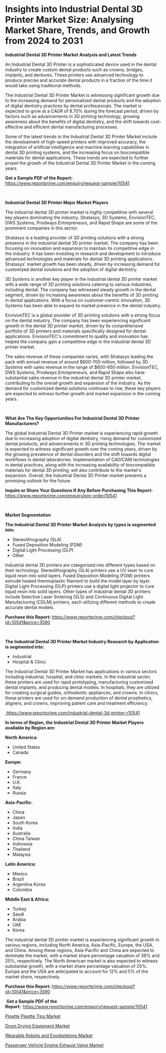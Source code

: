 <p><h1>Insights into Industrial Dental 3D Printer Market Size: Analysing Market Share, Trends, and Growth from 2024 to 2031</h1></p><p><strong>Industrial Dental 3D Printer Market Analysis and Latest Trends</strong></p>
<p><p>An Industrial Dental 3D Printer is a sophisticated device used in the dental industry to create custom dental products such as crowns, bridges, implants, and dentures. These printers use advanced technology to produce precise and accurate dental products in a fraction of the time it would take using traditional methods.</p><p>The Industrial Dental 3D Printer Market is witnessing significant growth due to the increasing demand for personalized dental products and the adoption of digital dentistry practices by dental professionals. The market is expected to grow at a CAGR of 8.70% during the forecast period, driven by factors such as advancements in 3D printing technology, growing awareness about the benefits of digital dentistry, and the shift towards cost-effective and efficient dental manufacturing processes.</p><p>Some of the latest trends in the Industrial Dental 3D Printer Market include the development of high-speed printers with improved accuracy, the integration of artificial intelligence and machine learning capabilities in dental 3D printing systems, and the increasing focus on biocompatible materials for dental applications. These trends are expected to further propel the growth of the Industrial Dental 3D Printer Market in the coming years.</p></p>
<p><strong>Get a Sample PDF of the Report:&nbsp;</strong> <a href="https://www.reportprime.com/enquiry/request-sample/10541">https://www.reportprime.com/enquiry/request-sample/10541</a></p>
<p>&nbsp;</p>
<p><strong>Industrial Dental 3D Printer Major Market Players</strong></p>
<p><p>The industrial dental 3D printer market is highly competitive with several key players dominating the industry. Stratasys, 3D Systems, EnvisionTEC, DWS Systems, Prodways Entrepreneurs, and Rapid Shape are some of the prominent companies in this sector.</p><p>Stratasys is a leading provider of 3D printing solutions with a strong presence in the industrial dental 3D printer market. The company has been focusing on innovation and expansion to maintain its competitive edge in the industry. It has been investing in research and development to introduce advanced technologies and materials for dental 3D printing applications. Stratasys' market growth has been steady, driven by increasing demand for customized dental solutions and the adoption of digital dentistry.</p><p>3D Systems is another key player in the industrial dental 3D printer market with a wide range of 3D printing solutions catering to various industries, including dental. The company has witnessed steady growth in the dental segment, driven by increasing awareness about the benefits of 3D printing in dental applications. With a focus on customer-centric innovation, 3D Systems has been able to expand its market presence in the dental industry.</p><p>EnvisionTEC is a global provider of 3D printing solutions with a strong focus on the dental industry. The company has been experiencing significant growth in the dental 3D printer market, driven by its comprehensive portfolio of 3D printers and materials specifically designed for dental applications. EnvisionTEC's commitment to quality and innovation has helped the company gain a competitive edge in the industrial dental 3D printer market.</p><p>The sales revenue of these companies varies, with Stratasys leading the pack with annual revenue of around $600-700 million, followed by 3D Systems with sales revenue in the range of $600-650 million. EnvisionTEC, DWS Systems, Prodways Entrepreneurs, and Rapid Shape also have substantial sales revenue in the industrial dental 3D printer market, contributing to the overall growth and expansion of the industry. As the demand for customized dental solutions continues to rise, these key players are expected to witness further growth and market expansion in the coming years.</p></p>
<p>&nbsp;</p>
<p><strong>What Are The Key Opportunities For Industrial Dental 3D Printer Manufacturers?</strong></p>
<p><p>The global Industrial Dental 3D Printer market is experiencing rapid growth due to increasing adoption of digital dentistry, rising demand for customized dental products, and advancements in 3D printing technologies. The market is expected to witness significant growth over the coming years, driven by the growing prevalence of dental disorders and the shift towards digital workflows in dental laboratories. Implementation of CAD/CAM technologies in dental practices, along with the increasing availability of biocompatible materials for dental 3D printing, will also contribute to the market's expansion. Overall, the Industrial Dental 3D Printer market presents a promising outlook for the future.</p></p>
<p><strong>Inquire or Share Your Questions If Any Before Purchasing This Report:</strong> <a href="https://www.reportprime.com/enquiry/pre-order/10541">https://www.reportprime.com/enquiry/pre-order/10541</a></p>
<p>&nbsp;</p>
<p><strong>Market Segmentation</strong></p>
<p><strong>The Industrial Dental 3D Printer Market Analysis by types is segmented into:</strong></p>
<p><ul><li>Stereolithography (SLA)</li><li>Fused Deposition Modeling (FDM)</li><li>Digital Light Processing (DLP)</li><li>Other</li></ul></p>
<p><p>Industrial dental 3D printers are categorized into different types based on their technology. Stereolithography (SLA) printers use a UV laser to cure liquid resin into solid layers. Fused Deposition Modeling (FDM) printers extrude heated thermoplastic filament to build the model layer by layer. Digital Light Processing (DLP) printers use a digital light projector to cure liquid resin into solid layers. Other types of industrial dental 3D printers include Selective Laser Sintering (SLS) and Continuous Digital Light Manufacturing (CDLM) printers, each utilizing different methods to create accurate dental models.</p></p>
<p><strong>Purchase this Report:&nbsp;</strong><a href="https://www.reportprime.com/checkout?id=10541&price=3590">https://www.reportprime.com/checkout?id=10541&price=3590</a></p>
<p>&nbsp;</p>
<p><strong>The Industrial Dental 3D Printer Market Industry Research by Application is segmented into:</strong></p>
<p><ul><li>Industrial</li><li>Hospital & Clinic</li></ul></p>
<p><p>The Industrial Dental 3D Printer Market has applications in various sectors including industrial, hospital, and clinic markets. In the industrial sector, these printers are used for rapid prototyping, manufacturing customized dental implants, and producing dental models. In hospitals, they are utilized for creating surgical guides, orthodontic appliances, and crowns. In clinics, these printers are used for on-demand production of dental prosthetics, aligners, and crowns, improving patient care and treatment efficiency.</p></p>
<p><a href="https://www.reportprime.com/industrial-dental-3d-printer-r10541">&nbsp;https://www.reportprime.com/industrial-dental-3d-printer-r10541</a></p>
<p><strong>In terms of Region, the Industrial Dental 3D Printer Market Players available by Region are:</strong></p>
<p>
    <p> <strong> North America: </strong>
        <ul>
            <li>United States</li>
            <li>Canada</li>
        </ul>
        </p> 
    <p> <strong> Europe: </strong>
        <ul>
            <li>Germany</li>
            <li>France</li>
            <li>U.K.</li>
            <li>Italy</li>
            <li>Russia</li>
        </ul>
        </p> 
    <p> <strong> Asia-Pacific: </strong>
        <ul>
            <li>China</li>
            <li>Japan</li>
            <li>South Korea</li>
            <li>India</li>
            <li>Australia</li>
            <li>China Taiwan</li>
            <li>Indonesia</li>
            <li>Thailand</li>
            <li>Malaysia</li>
        </ul>
        </p> 
    <p> <strong> Latin America: </strong>
        <ul>
            <li>Mexico</li>
            <li>Brazil</li>
            <li>Argentina Korea</li>
            <li>Colombia</li>
        </ul>
        </p> 
    <p> <strong> Middle East & Africa: </strong>
        <ul>
            <li>Turkey</li>
            <li>Saudi</li>
            <li>Arabia</li>
            <li>UAE</li>
            <li>Korea</li>
        </ul>
    </p>
    </p>
<p><p>The industrial dental 3D printer market is experiencing significant growth in various regions, including North America, Asia-Pacific, Europe, the USA, and China. Among these regions, Asia-Pacific and China are expected to dominate the market, with a market share percentage valuation of 38% and 25%, respectively. The North American market is also expected to witness substantial growth, with a market share percentage valuation of 20%. Europe and the USA are anticipated to account for 12% and 5% of the market share, respectively.</p></p>
<p><strong>Purchase this Report: </strong><a href="https://www.reportprime.com/checkout?id=10541&price=3590">https://www.reportprime.com/checkout?id=10541&price=3590</a></p>
<p>&nbsp;<strong>Get a Sample PDF of the Report:&nbsp;&nbsp;</strong><a href="https://www.reportprime.com/enquiry/request-sample/10541">https://www.reportprime.com/enquiry/request-sample/10541</a></p>
<p><strong></strong></p>
<p><p><a href="https://github.com/alexcrou8/Market-Research-Report-List-1/blob/main/pipette-pipette-tips-market.md">Pipette Pipette Tips Market</a></p><p><a href="https://medium.com/@staceyhilll48/evaluating-global-drum-drying-equipment-market-trends-and-growth-opportunities-by-region-type-0b4b1b4c7cda">Drum Drying Equipment Market</a></p><p><a href="https://github.com/Krdamani25/Market-Research-Report-List-1/blob/main/wearable-robots-and-exoskeletons-market.md">Wearable Robots and Exoskeletons Market</a></p><p><a href="https://medium.com/@zayunoz657456/passenger-vehicle-engine-exhaust-valve-market-research-report-market-forecast-and-growth-prospects-a818e2503674">Passenger Vehicle Engine Exhaust Valve Market</a></p></p>